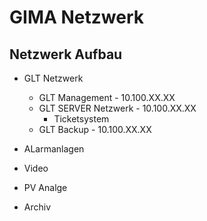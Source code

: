 # GIMA Netzwerk


## Netzwerk Aufbau

+ GLT Netzwerk
  + GLT Management - 10.100.XX.XX
  + GLT SERVER Netzwerk - 10.100.XX.XX
    + Ticketsystem   
  + GLT Backup - 10.100.XX.XX
+ ALarmanlagen
+ Video
+ PV Analge

+ Archiv

